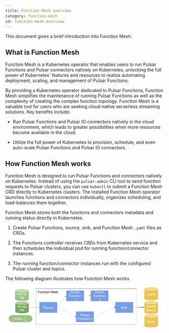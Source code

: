 ```yaml
---
title: Function Mesh overview
category: function-mesh
id: function-mesh-overview
---
```


This document gives a brief introduction into Function Mesh.

## What is Function Mesh

Function Mesh is a Kubernetes operator that enables users to run Pulsar Functions and Pulsar connectors natively on Kubernetes, unlocking the full power of Kubernetes' features and resources to realize automating deployment, scaling, and management of Pulsar Functions.

By providing a Kubernetes operator dedicated to Pulsar Functions, Function Mesh simplifies the maintenance of running Pulsar Functions as well as the complexity of creating the complex function topology. Function Mesh is a valuable tool for users who are seeking cloud-native serverless streaming solutions. Key benefits include:

- Run Pulsar Functions and Pulsar IO connectors natively in the cloud environment, which leads to greater possibilities when more resources become available in the cloud.

- Utilize the full power of Kubernetes to provision, schedule, and even auto-scale Pulsar Functions and Pulsar IO connectors.

## How Function Mesh works

Function Mesh is designed to run Pulsar Functions and connectors natively on Kubernetes. Instead of using the `pulsar-admin` CLI tool to send function requests to Pulsar clusters, you can use `kubectl` to submit a Function Mesh CRD directly to Kubernetes clusters. The installed Function Mesh operator launches functions and connectors individually, organizes scheduling, and load-balances them together.

Function Mesh stores both the functions and connectors metadata and running status directly in Kubernetes.

1. Create Pulsar Functions, source, sink, and Function Mesh `.yaml` files as CRDs.

2. The Functions controller receives CRDs from Kubernetes service and then schedules the individual pod for running function/connector instances.

3. The running function/connector instances run with the configured Pulsar cluster and topics.

The following diagram illustrates how Function Mesh works.

![Function Mesh](./../assets/function-mesh-overview.png)